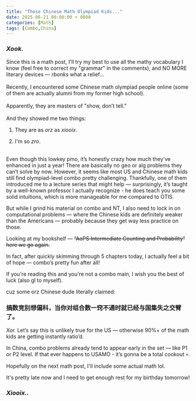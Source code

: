 ```yaml
---
title: "Those Chinese Math Olympiad Kids..."
date: 2025-06-21 00:00:00 + 0800
categories: [Math]
tags: [Combo,China]
---
```


### _Xook._
Since this is a math post, I'll try my best to use all the mathy vocabulary I know (feel free to correct my "grammar" in the comments), and NO MORE literary devices — _rbonks_ what a relief...
<br><br>
Recently, I encountered some Chinese math olympiad people online (some of them are actually alumni from my former high school).
<br><br>
Apparently, they are masters of "show, don’t tell."
<br><br>
And they showed me two things:

1. They are as _orz_ as _xiooix_.

2. I'm so _zro_.
<br><br>

Even though this lowkey pmo, it’s honestly crazy how much they’ve enhanced in just a year! There are basically no geo or alg problems they can’t solve by now. However, it seems like most US and Chinese math kids still find olympiad-level combo pretty challenging. Thankfully, one of them introduced me to a lecture series that might help — surprisingly, it’s taught by a well-known professor I actually recognize - he does teach you some solid intuitions, which is more manageable for me compared to OTIS.

But while I grind his material on combo and NT, I also need to lock in on computational problems — where the Chinese kids are definitely weaker than the Americans — probably because they get way less practice on those.

Looking at my bookshelf — ~~“AoPS Intermediate Counting and Probability” here we go again.~~

In fact, after quickly skimming through 5 chapters today, I actually feel a bit of hope — combo’s pretty fun after all!

If you're reading this and you're not a combo main, I wish you the best of luck (also gl to myself).

cuz some orz Chinese dude literally claimed:

### 搞数竞别想偏科，当你对组合数一窍不通时就已经与国集失之交臂了。

_Xor._ Let’s say this is unlikely true for the US — otherwise 90%+ of the math kids are getting instantly ratio’d.

In China, combo problems already tend to appear early in the set — like P1 or P2 level. If that ever happens to USAMO - it’s gonna be a total cookout 💀.

Hopefully on the next math post, I'll include some actual math lol.

It's pretty late now and I need to get enough rest for my birthday tomorrow!

### _Xiooix.._







